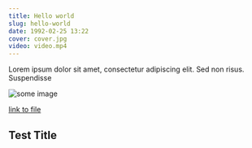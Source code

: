 ```yaml
---
title: Hello world
slug: hello-world
date: 1992-02-25 13:22
cover: cover.jpg
video: video.mp4
---
```


Lorem ipsum dolor sit amet, consectetur adipiscing elit. Sed non risus. Suspendisse

![some image](img.png)

[link to file](plain.txt)

## Test Title